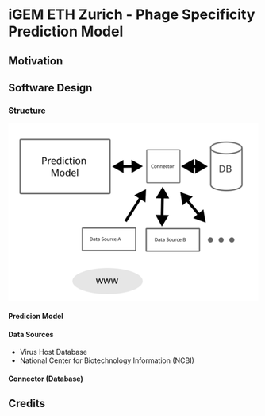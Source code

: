 # iGEM ETH Zurich - Phage Specificity Prediction Model

## Motivation

## Software Design

### Structure
<img src="software-structure.svg" alt="Software Structure" width="800"/>

#### Predicion Model
#### Data Sources
* Virus Host Database
* National Center for Biotechnology Information (NCBI) 
#### Connector (Database)

## Credits
